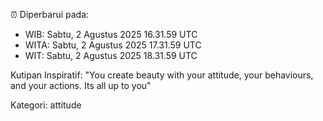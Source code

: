 ⏰ Diperbarui pada:
- WIB: Sabtu, 2 Agustus 2025 16.31.59 UTC
- WITA: Sabtu, 2 Agustus 2025 17.31.59 UTC
- WIT: Sabtu, 2 Agustus 2025 18.31.59 UTC

Kutipan Inspiratif:
"You create beauty with your attitude, your behaviours, and your actions. Its all up to you"


Kategori: attitude

